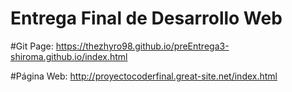 # Entrega Final de Desarrollo Web

#Git Page:
https://thezhyro98.github.io/preEntrega3-shiroma.github.io/index.html


#Página Web:
http://proyectocoderfinal.great-site.net/index.html

